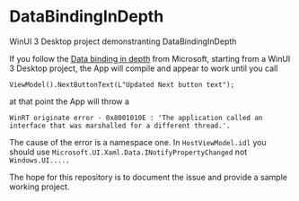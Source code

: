 # DataBindingInDepth
WinUI 3 Desktop project demonstranting DataBindingInDepth

If you follow the [Data binding in depth](https://docs.microsoft.com/en-us/windows/uwp/data-binding/data-binding-in-depth) from Microsoft,
starting from a WinUI 3 Desktop project, the App will compile and appear to work until you call

    ViewModel().NextButtonText(L"Updated Next button text");
	
at that point the App will throw a 

    WinRT originate error - 0x8001010E : 'The application called an interface that was marshalled for a different thread.'.
	
The cause of the error is a namespace one. In `HostViewModel.idl` you should use `Microsoft.UI.Xaml.Data.INotifyPropertyChanged` not `Windows.UI.....`

The hope for this repository is to document the issue and provide a sample working project.
